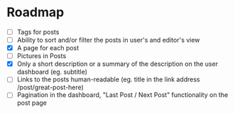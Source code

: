 # Roadmap

- [ ] Tags for posts
- [ ] Ability to sort and/or filter the posts in user's and editor's view
- [x] A page for each post
- [ ] Pictures in Posts
- [x] Only a short description or a summary of the description on the user dashboard (eg. subtitle)
- [ ] Links to the posts human-readable (eg. title in the link address /post/great-post-here)
- [ ] Pagination in the dashboard, "Last Post / Next Post" functionality on the post page